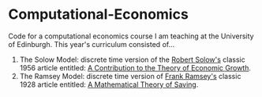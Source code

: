 Computational-Economics
=======================

Code for a computational economics course I am teaching at the University of 
Edinburgh.  This year's curriculum consisted of...

1. The Solow Model: discrete time version of the [Robert Solow's](http://en.wikipedia.org/wiki/Robert_Solow) 
classic 1956 article entitled: [A Contribution to the Theory of Economic Growth](http://faculty.lebow.drexel.edu/LainczC/cal38/Growth/Solow_1956.pdf).  
2. The Ramsey Model: discrete time version of [Frank Ramsey's](http://en.wikipedia.org/wiki/Frank_P._Ramsey) classic 1928 article entitled:
[A Mathematical Theory of Saving](folk.uio.no/gasheim/zRam1928.pdf).
